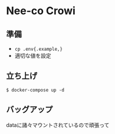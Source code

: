 # Nee-co Crowi

## 準備

* `cp .env{.example,}`
* 適切な値を設定

## 立ち上げ

```
$ docker-compose up -d
```

## バッグアップ

dataに諸々マウントされているので頑張って
